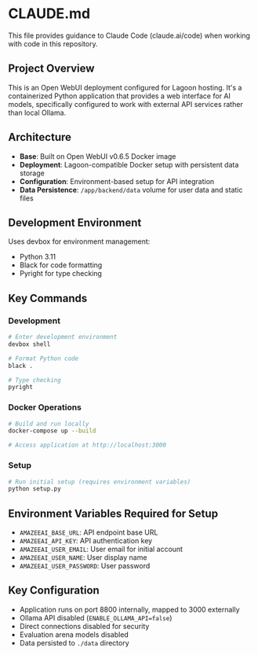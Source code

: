# CLAUDE.md

This file provides guidance to Claude Code (claude.ai/code) when working with code in this repository.

## Project Overview

This is an Open WebUI deployment configured for Lagoon hosting. It's a containerized Python application that provides a web interface for AI models, specifically configured to work with external API services rather than local Ollama.

## Architecture

- **Base**: Built on Open WebUI v0.6.5 Docker image
- **Deployment**: Lagoon-compatible Docker setup with persistent data storage
- **Configuration**: Environment-based setup for API integration
- **Data Persistence**: `/app/backend/data` volume for user data and static files

## Development Environment

Uses devbox for environment management:
- Python 3.11
- Black for code formatting
- Pyright for type checking

## Key Commands

### Development
```bash
# Enter development environment
devbox shell

# Format Python code
black .

# Type checking
pyright
```

### Docker Operations
```bash
# Build and run locally
docker-compose up --build

# Access application at http://localhost:3000
```

### Setup
```bash
# Run initial setup (requires environment variables)
python setup.py
```

## Environment Variables Required for Setup

- `AMAZEEAI_BASE_URL`: API endpoint base URL
- `AMAZEEAI_API_KEY`: API authentication key  
- `AMAZEEAI_USER_EMAIL`: User email for initial account
- `AMAZEEAI_USER_NAME`: User display name
- `AMAZEEAI_USER_PASSWORD`: User password

## Key Configuration

- Application runs on port 8800 internally, mapped to 3000 externally
- Ollama API disabled (`ENABLE_OLLAMA_API=false`)
- Direct connections disabled for security
- Evaluation arena models disabled
- Data persisted to `./data` directory